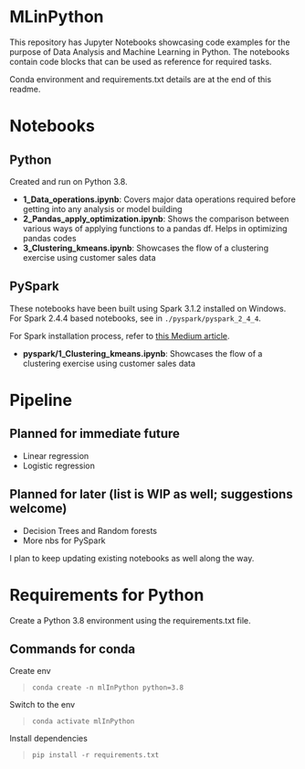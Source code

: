 # MLinPython

This repository has Jupyter Notebooks showcasing code examples for the purpose of Data Analysis and Machine Learning in Python.
The notebooks contain code blocks that can be used as reference for required tasks.

Conda environment and requirements.txt details are at the end of this readme.

# Notebooks
## Python

Created and run on Python 3.8.
 - **1_Data_operations.ipynb**: Covers major data operations required before getting into any analysis or model building
 - **2_Pandas_apply_optimization.ipynb**: Shows the comparison between various ways of applying functions to a pandas df. Helps in optimizing pandas codes
 - **3_Clustering_kmeans.ipynb**: Showcases the flow of a clustering exercise using customer sales data

## PySpark
These notebooks have been built using Spark 3.1.2 installed on Windows. For Spark 2.4.4 based notebooks, see in `./pyspark/pyspark_2_4_4`.

For Spark installation process, refer to [this Medium article](https://medium.com/analytics-vidhya/installing-and-using-pyspark-on-windows-machine-59c2d64af76e).
 - **pyspark/1_Clustering_kmeans.ipynb**: Showcases the flow of a clustering exercise using customer sales data


# Pipeline
## Planned for immediate future
 - Linear regression
 - Logistic regression

## Planned for later (list is WIP as well; suggestions welcome)
 - Decision Trees and Random forests
 - More nbs for PySpark

I plan to keep updating existing notebooks as well along the way.

# Requirements for Python
Create a Python 3.8 environment using the requirements.txt file.

## Commands for conda

Create env
> `conda create -n mlInPython python=3.8`

Switch to the env
> `conda activate mlInPython`

Install dependencies
> `pip install -r requirements.txt`